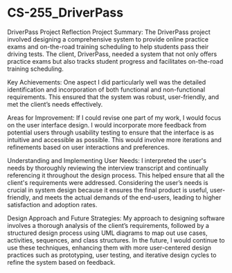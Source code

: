 # CS-255_DriverPass
DriverPass Project Reflection
Project Summary:
The DriverPass project involved designing a comprehensive system to provide online practice exams and on-the-road training scheduling to help students pass their driving tests. The client, DriverPass, needed a system that not only offers practice exams but also tracks student progress and facilitates on-the-road training scheduling.

Key Achievements: 
One aspect I did particularly well was the detailed identification and incorporation of both functional and non-functional requirements. This ensured that the system was robust, user-friendly, and met the client’s needs effectively.

Areas for Improvement:
If I could revise one part of my work, I would focus on the user interface design. I would incorporate more feedback from potential users through usability testing to ensure that the interface is as intuitive and accessible as possible. This would involve more iterations and refinements based on user interactions and preferences.

Understanding and Implementing User Needs:
I interpreted the user's needs by thoroughly reviewing the interview transcript and continually referencing it throughout the design process. This helped ensure that all the client's requirements were addressed. Considering the user’s needs is crucial in system design because it ensures the final product is useful, user-friendly, and meets the actual demands of the end-users, leading to higher satisfaction and adoption rates.

Design Approach and Future Strategies:
My approach to designing software involves a thorough analysis of the client’s requirements, followed by a structured design process using UML diagrams to map out use cases, activities, sequences, and class structures. In the future, I would continue to use these techniques, enhancing them with more user-centered design practices such as prototyping, user testing, and iterative design cycles to refine the system based on feedback.

